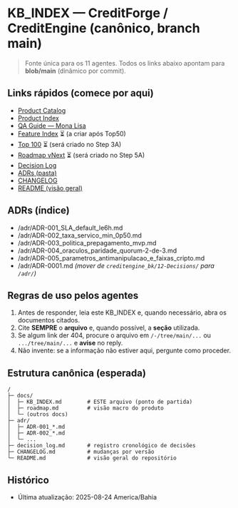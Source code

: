 # KB_INDEX — CreditForge / CreditEngine (canônico, branch main)

> Fonte única para os 11 agentes. Todos os links abaixo apontam para **blob/main** (dinâmico por commit).

## Links rápidos (comece por aqui)
- [Product Catalog](/docs/product_catalog.md)
- [Product Index](/docs/product_index.md)
- [QA Guide — Mona Lisa](/docs/qa/mona_lisa_qa_guide.md)
- [Feature Index](/docs/feature_index.md) ⏳ (a criar após Top50)
- [Top 100](/docs/top100.md) ⏳ (será criado no Step 3A)
- [Roadmap vNext](/docs/roadmap_vnext.md) ⏳ (será criado no Step 5A)
- [Decision Log](/decision_log.md)
- [ADRs (pasta)](/adr/)
- [CHANGELOG](/CHANGELOG.md)
- [README (visão geral)](/README.md)

## ADRs (índice)
- /adr/ADR-001_SLA_default_le6h.md
- /adr/ADR-002_taxa_servico_min_0p50.md
- /adr/ADR-003_politica_prepagamento_mvp.md
- /adr/ADR-004_oraculos_paridade_quorum-2-de-3.md
- /adr/ADR-005_parametros_antimanipulacao_e_faixas_cripto.md
- /adr/ADR-0001.md  *(mover de `creditengine_bk/12-Decisions/` para `/adr/`)*

## Regras de uso pelos agentes
1) Antes de responder, leia este KB_INDEX e, quando necessário, abra os documentos citados.
2) Cite **SEM­PRE** o **arquivo** e, quando possível, a **seção** utilizada.
3) Se algum link der 404, procure o arquivo em `/-/tree/main/...` ou `.../tree/main/...` e **avise** no reply.
4) Não invente: se a informação não estiver aqui, pergunte como proceder.

## Estrutura canônica (esperada)

```
/
├─ docs/
│  ├─ KB_INDEX.md        # ESTE arquivo (ponto de partida)
│  ├─ roadmap.md         # visão macro do produto
│  └─ (outros docs)
├─ adr/
│  ├─ ADR-001_*.md
│  ├─ ADR-002_*.md
│  └─ ...
├─ decision_log.md       # registro cronológico de decisões
├─ CHANGELOG.md          # mudanças por versão
└─ README.md             # visão geral do repositório
```

## Histórico
- Última atualização: 2025-08-24 America/Bahia
